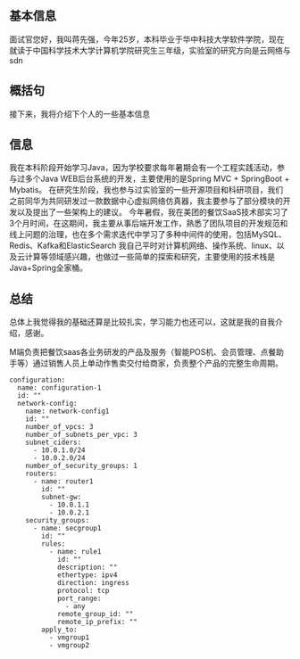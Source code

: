 ## 基本信息
面试官您好，我叫蒋先强，今年25岁，本科毕业于华中科技大学软件学院，现在就读于中国科学技术大学计算机学院研究生三年级，实验室的研究方向是云网络与sdn  
## 概括句
接下来，我将介绍下个人的一些基本信息
## 信息
我在本科阶段开始学习Java，因为学校要求每年暑期会有一个工程实践活动，参与过多个Java WEB后台系统的开发，主要使用的是Spring MVC + SpringBoot + Mybatis。
在研究生阶段，我也参与过实验室的一些开源项目和科研项目，我们之前同华为共同研发过一款数据中心虚拟网络仿真器，我主要参与了部分模块的开发以及提出了一些架构上的建议。
今年暑假，我在美团的餐饮SaaS技术部实习了3个月时间，在这期间，我主要从事后端开发工作，熟悉了团队项目的开发规范和线上问题的治理，也在多个需求迭代中学习了多种中间件的使用，包括MySQL、Redis、Kafka和ElasticSearch
我自己平时对计算机网络、操作系统、linux、以及云计算等领域感兴趣，也做过一些简单的探索和研究，主要使用的技术栈是Java+Spring全家桶。
## 总结
总体上我觉得我的基础还算是比较扎实，学习能力也还可以，这就是我的自我介绍，感谢。

M端负责把餐饮saas各业务研发的产品及服务（智能POS机、会员管理、点餐助手等）通过销售人员上单动作售卖交付给商家，负责整个产品的完整生命周期。

```
configuration:
  name: configuration-1
  id: ""
  network-config:
    name: network-config1
    id: ""
    number_of_vpcs: 3
    number_of_subnets_per_vpc: 3
    subnet_ciders:
      - 10.0.1.0/24
      - 10.0.2.0/24
    number_of_security_groups: 1
    routers:
      - name: router1
        id: ""
        subnet-gw:
          - 10.0.1.1
          - 10.0.2.1
    security_groups:
      - name: secgroup1
        id: ""
        rules:
          - name: rule1
            id: ""
            description: ""
            ethertype: ipv4
            direction: ingress
            protocol: tcp
            port_range:
              - any
            remote_group_id: ""
            remote_ip_prefix: ""
        apply_to:
          - vmgroup1
          - vmgroup2

```